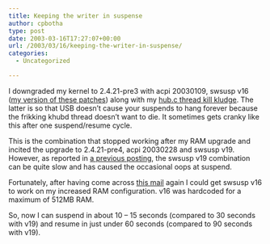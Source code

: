 ```yaml
---
title: Keeping the writer in suspense
author: cpbotha
type: post
date: 2003-03-16T17:27:07+00:00
url: /2003/03/16/keeping-the-writer-in-suspense/
categories:
  - Uncategorized

---
```

I downgraded my kernel to 2.4.21-pre3 with acpi 20030109, swsusp v16 ([my version of these patches][1]) along with my [hub.c thread kill kludge][2]. The latter is so that USB doesn&#8217;t cause your suspends to hang forever because the frikking khubd thread doesn&#8217;t want to die. It sometimes gets cranky like this after one suspend/resume cycle.

This is the combination that stopped working after my RAM upgrade and incited the upgrade to 2.4.21-pre4, acpi 20030228 and swsusp v19. However, as reported in [a previous posting][3], the swsusp v19 combination can be quite slow and has caused the occasional oops at suspend.

Fortunately, after having come across [this mail][4] again I could get swsusp v16 to work on my increased RAM configuration. v16 was hardcoded for a maximum of 512MB RAM.

So, now I can suspend in about 10 &#8211; 15 seconds (compared to 30 seconds with v19) and resume in just under 60 seconds (compared to 90 seconds with v19).

 [1]: http://lister.fornax.hu/pipermail/swsusp/2003-January/001438.html
 [2]: http://cpbotha.net/thingies/hub.c.thread_kill9.diff
 [3]: http://cpbotha.net/weblogs/cpbotha/archives/000113.html
 [4]: http://lister.fornax.hu/pipermail/swsusp/2002-November/001123.html
